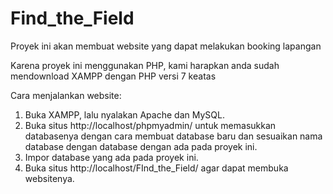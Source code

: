 # Find_the_Field
Proyek ini akan membuat website yang dapat melakukan booking lapangan

Karena proyek ini menggunakan PHP, kami harapkan anda sudah mendownload XAMPP dengan PHP versi 7 keatas

Cara menjalankan website:
1. Buka XAMPP, lalu nyalakan Apache dan MySQL.
2. Buka situs http://localhost/phpmyadmin/ untuk memasukkan databasenya dengan cara membuat database baru dan sesuaikan nama database dengan database dengan ada pada proyek ini.
3. Impor database yang ada pada proyek ini.
4. Buka situs http://localhost/FInd_the_Field/ agar dapat membuka websitenya. 
